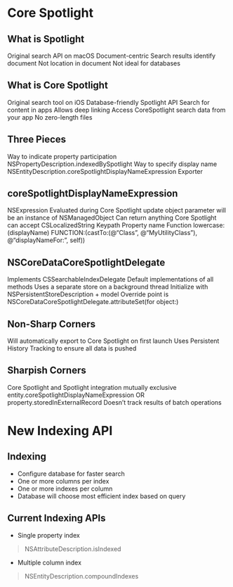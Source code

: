 # Core Spotlight


## What is Spotlight
 Original search API on macOS 
 Document-centric
  Search results identify document 
  Not location in document
 Not ideal for databases


## What is Core Spotlight
 Original search tool on iOS 
 Database-friendly Spotlight API 
 Search for content in apps 
 Allows deep linking
 Access CoreSpotlight search data from your app
 No zero-length files


## Three Pieces
 Way to indicate property participation
  NSPropertyDescription.indexedBySpotlight
 Way to specify display name
  NSEntityDescription.coreSpotlightDisplayNameExpression
 Exporter


## coreSpotlightDisplayNameExpression
 NSExpression
 Evaluated during Core Spotlight update
  object parameter will be an instance of NSManagedObject
 Can return anything Core Spotlight can accept
  CSLocalizedString
 Keypath
  Property name
 Function
  lowercase:(displayName)
  FUNCTION:(castTo:(@“Class”, @“MyUtilityClass”), @“displayNameFor:”, self))


## NSCoreDataCoreSpotlightDelegate
 Implements CSSearchableIndexDelegate
  Default implementations of all methods
 Uses a separate store on a background thread
  Initialize with NSPersistentStoreDescription + model
 Override point is NSCoreDataCoreSpotlightDelegate.attributeSet(for object:)


## Non-Sharp Corners
 Will automatically export to Core Spotlight on first launch 
 Uses Persistent History Tracking to ensure all data is pushed


## Sharpish Corners
 Core Spotlight and Spotlight integration mutually exclusive   
  entity.coreSpotlightDisplayNameExpression OR
  property.storedInExternalRecord
 Doesn’t track results of batch operations


# New Indexing API

## Indexing

- Configure database for faster search
- One or more columns per index
- One or more indexes per column
- Database will choose most efficient index based on query


## Current Indexing APIs
- Single property index
> NSAttributeDescription.isIndexed
- Multiple column index
> NSEntityDescription.compoundIndexes
















